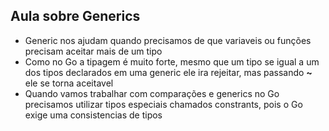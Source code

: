 ## Aula sobre Generics

- Generic nos ajudam quando precisamos de que variaveis ou funções precisam aceitar mais de um tipo
- Como no Go a tipagem é muito forte, mesmo que um tipo se igual a um dos tipos declarados em uma generic ele ira rejeitar, mas passando **~** ele se torna aceitavel
- Quando vamos trabalhar com comparações e generics no Go precisamos utilizar tipos especiais chamados constrants, pois o Go exige uma consistencias de tipos